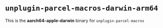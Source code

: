 # `unplugin-parcel-macros-darwin-arm64`

This is the **aarch64-apple-darwin** binary for `unplugin-parcel-macros`

